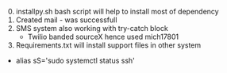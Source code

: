 0. installpy.sh bash script will help to install most of dependency
1. Created mail - was successfull
2. SMS system also working with try-catch block
    - Twilio banded sourceX hence used mich17801
3. Requirements.txt will install support files in other system

- alias sS='sudo systemctl status ssh'
